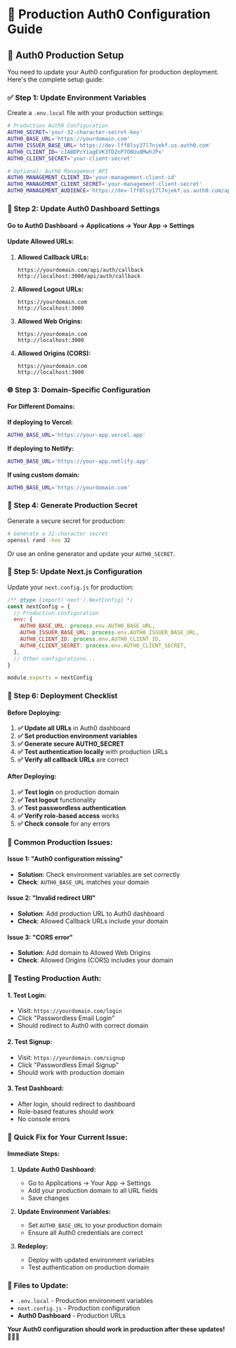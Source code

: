 # 🚀 Production Auth0 Configuration Guide

## 🎯 **Auth0 Production Setup**

You need to update your Auth0 configuration for production deployment. Here's the complete setup guide:

### **✅ Step 1: Update Environment Variables**

Create a `.env.local` file with your production settings:

```bash
# Production Auth0 Configuration
AUTH0_SECRET='your-32-character-secret-key'
AUTH0_BASE_URL='https://yourdomain.com'
AUTH0_ISSUER_BASE_URL='https://dev-lff8lsy17l7njekf.us.auth0.com'
AUTH0_CLIENT_ID='cIABDPcYiagEVK3TD2nP7OBUu8MwhJPx'
AUTH0_CLIENT_SECRET='your-client-secret'

# Optional: Auth0 Management API
AUTH0_MANAGEMENT_CLIENT_ID='your-management-client-id'
AUTH0_MANAGEMENT_CLIENT_SECRET='your-management-client-secret'
AUTH0_MANAGEMENT_AUDIENCE='https://dev-lff8lsy17l7njekf.us.auth0.com/api/v2/'
```

### **🔧 Step 2: Update Auth0 Dashboard Settings**

#### **Go to Auth0 Dashboard → Applications → Your App → Settings**

#### **Update Allowed URLs:**

1. **Allowed Callback URLs:**
   ```
   https://yourdomain.com/api/auth/callback
   http://localhost:3000/api/auth/callback
   ```

2. **Allowed Logout URLs:**
   ```
   https://yourdomain.com
   http://localhost:3000
   ```

3. **Allowed Web Origins:**
   ```
   https://yourdomain.com
   http://localhost:3000
   ```

4. **Allowed Origins (CORS):**
   ```
   https://yourdomain.com
   http://localhost:3000
   ```

### **🌐 Step 3: Domain-Specific Configuration**

#### **For Different Domains:**

**If deploying to Vercel:**
```bash
AUTH0_BASE_URL='https://your-app.vercel.app'
```

**If deploying to Netlify:**
```bash
AUTH0_BASE_URL='https://your-app.netlify.app'
```

**If using custom domain:**
```bash
AUTH0_BASE_URL='https://yourdomain.com'
```

### **🔐 Step 4: Generate Production Secret**

Generate a secure secret for production:

```bash
# Generate a 32-character secret
openssl rand -hex 32
```

Or use an online generator and update your `AUTH0_SECRET`.

### **📱 Step 5: Update Next.js Configuration**

Update your `next.config.js` for production:

```javascript
/** @type {import('next').NextConfig} */
const nextConfig = {
  // Production configuration
  env: {
    AUTH0_BASE_URL: process.env.AUTH0_BASE_URL,
    AUTH0_ISSUER_BASE_URL: process.env.AUTH0_ISSUER_BASE_URL,
    AUTH0_CLIENT_ID: process.env.AUTH0_CLIENT_ID,
    AUTH0_CLIENT_SECRET: process.env.AUTH0_CLIENT_SECRET,
  },
  // Other configurations...
}

module.exports = nextConfig
```

### **🚀 Step 6: Deployment Checklist**

#### **Before Deploying:**

1. **✅ Update all URLs** in Auth0 dashboard
2. **✅ Set production environment variables**
3. **✅ Generate secure AUTH0_SECRET**
4. **✅ Test authentication locally** with production URLs
5. **✅ Verify all callback URLs** are correct

#### **After Deploying:**

1. **✅ Test login** on production domain
2. **✅ Test logout** functionality
3. **✅ Test passwordless authentication**
4. **✅ Verify role-based access** works
5. **✅ Check console** for any errors

### **🔧 Common Production Issues:**

#### **Issue 1: "Auth0 configuration missing"**
- **Solution**: Check environment variables are set correctly
- **Check**: `AUTH0_BASE_URL` matches your domain

#### **Issue 2: "Invalid redirect URI"**
- **Solution**: Add production URL to Auth0 dashboard
- **Check**: Allowed Callback URLs include your domain

#### **Issue 3: "CORS error"**
- **Solution**: Add domain to Allowed Web Origins
- **Check**: Allowed Origins (CORS) includes your domain

### **📱 Testing Production Auth:**

#### **1. Test Login:**
- Visit: `https://yourdomain.com/login`
- Click "Passwordless Email Login"
- Should redirect to Auth0 with correct domain

#### **2. Test Signup:**
- Visit: `https://yourdomain.com/signup`
- Click "Passwordless Email Signup"
- Should work with production domain

#### **3. Test Dashboard:**
- After login, should redirect to dashboard
- Role-based features should work
- No console errors

### **🎯 Quick Fix for Your Current Issue:**

#### **Immediate Steps:**

1. **Update Auth0 Dashboard:**
   - Go to Applications → Your App → Settings
   - Add your production domain to all URL fields
   - Save changes

2. **Update Environment Variables:**
   - Set `AUTH0_BASE_URL` to your production domain
   - Ensure all Auth0 credentials are correct

3. **Redeploy:**
   - Deploy with updated environment variables
   - Test authentication on production domain

### **📁 Files to Update:**

- `.env.local` - Production environment variables
- `next.config.js` - Production configuration
- **Auth0 Dashboard** - Production URLs

**Your Auth0 configuration should work in production after these updates!** 🎉🚀✨
